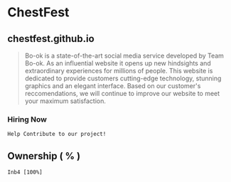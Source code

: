 # ChestFest
## chestfest.github.io

> Bo-ok is a state-of-the-art social media service developed by Team Bo-ok. As an influential website it opens up new hindsights and extraordinary experiences for millions of people. This website is dedicated to provide customers cutting-edge technology, stunning graphics and an elegant interface. Based on our customer's reccomendations, we will continue to improve our website to meet your maximum satisfaction.

### Hiring Now
```
Help Contribute to our project!
```
## Ownership ( % )
```
Inb4 [100%]
```


